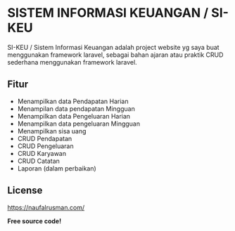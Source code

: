 # SISTEM INFORMASI KEUANGAN / SI-KEU

SI-KEU / Sistem Informasi Keuangan adalah project website yg saya buat menggunakan framework laravel, sebagai bahan ajaran atau praktik CRUD sederhana menggunakan framework laravel.

## Fitur

-   Menampilkan data Pendapatan Harian
-   Menampilan data pendapatan Mingguan
-   Menampilkan data Pengeluaran Harian
-   Menampilkan data pengeluaran Mingguan
-   Menampilkan sisa uang
-   CRUD Pendapatan
-   CRUD Pengeluaran
-   CRUD Karyawan
-   CRUD Catatan
-   Laporan (dalam perbaikan)

## License

https://naufalrusman.com/

**Free source code!**
